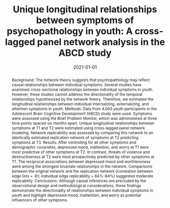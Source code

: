 ---
# Documentation: https://wowchemy.com/docs/managing-content/

title: 'Unique longitudinal relationships between symptoms of psychopathology in youth: A cross-lagged panel network analysis in the ABCD study'
subtitle: ''
summary: ''
authors:
- Carter J. Funkhouser
- Anjali C. Chacko
- Kelly A. Correa
- Ariela J. E. Kaiser
- Stewart A. Shankman
tags: ""
categories: []
date: '2021-01-01'
lastmod: 2021-02-18T15:57:35-06:00
featured: true
draft: false

# Featured image
# To use, add an image named `featured.jpg/png` to your page's folder.
# Focal points: Smart, Center, TopLeft, Top, TopRight, Left, Right, BottomLeft, Bottom, BottomRight.
image:
  caption: ''
  focal_point: ''
  preview_only: false

# Projects (optional).
#   Associate this post with one or more of your projects.
#   Simply enter your project's folder or file name without extension.
#   E.g. `projects = ["internal-project"]` references `content/project/deep-learning/index.md`.
#   Otherwise, set `projects = []`.
projects: []
publishDate: '2021-02-18T21:57:35.511467Z'
publication_types:
- '2'
abstract: 'Background: The network theory suggests that psychopathology may reflect causal relationships between individual symptoms. Several studies have examined cross-sectional relationships between individual symptoms in youth. However, these studies cannot address the directionality of the temporal relationships hypothesized by the network theory. Therefore, we estimated the longitudinal relationships between individual internalizing, externalizing, and attention symptoms in youth.

Methods: Data from 4,093 youth participants in the Adolescent Brain Cognitive Development (ABCD) study were used. Symptoms were assessed using the Brief Problem Monitor, which was administered at three time points spaced six months apart. Unique longitudinal relationships between symptoms at T1 and T2 were estimated using cross-lagged panel network modeling. Network replicability was assessed by comparing this network to an identically estimated replication network of symptoms at T2 predicting symptoms at T3.

Results: After controlling for all other symptoms and demographic covariates, depressed mood, inattention, and worry at T1 were most predictive of other symptoms at T2. In contrast, threats of violence and destructiveness at T2 were most prospectively predicted by other symptoms at T1. The reciprocal associations between depressed mood and worthlessness were among the strongest bivariate relationships in the network. Comparisons between the original network and the replication network (correlation between edge lists = .61; individual edge replicability = 64%-84%) suggested moderate replicability.

Conclusions: Although causal inferences are precluded by the observational design and methodological considerations, these findings demonstrate the directionality of relationships between individual symptoms in youth and highlight depressed mood, inattention, and worry as potential influencers of other symptoms.'
publication: '*Journal of Child Psychology and Psychiatry*'
url_preprint: https://psyarxiv.com/ux9ka/
url_pdf: publication/funkhouser-2021/Funkhouser 2021_JCPP.pdf
url_code: https://osf.io/paqj8/
url_poster: publication/funkhouser-2021/SRP2019poster.pdf
doi: 10.1111/jcpp.13256

## Tried to add a tab for the news article, but didn't work
#links = [{name = "Press", url = "https://www.acamh.org/research-digest/depressed-mood-influence-risk-for-other-symptoms-in-youth/"}]

---